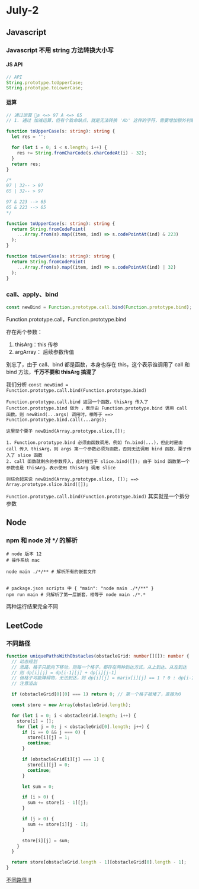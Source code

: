 # July-2

## Javascript

### Javascript 不用 string 方法转换大小写

#### JS API

```typescript
// API
String.prototype.toUpperCase;
String.prototype.toLowerCase;
```

#### 运算

```typescript
// 通过运算 a <=> 97 A <=> 65
// 1. 通过 加减运算，但有个致命缺点，就是无法转换 'Ab' 这样的字符，需要增加额外判断

function toUpperCase(s: string): string {
  let res = '';

  for (let i = 0; i < s.length; i++) {
    res += String.fromCharCode(s.charCodeAt(i) - 32);
  }
  return res;
}
```

```typescript
/*
97 | 32-- > 97
65 | 32-- > 97

97 & 223 --> 65
65 & 223 --> 65
*/

function toUpperCase(s: string): string {
  return String.fromCodePoint(
    ...Array.from(s).map((item, ind) => s.codePointAt(ind) & 223)
  );
}

function toLowerCase(s: string): string {
  return String.fromCodePoint(
    ...Array.from(s).map((item, ind) => s.codePointAt(ind) | 32)
  );
}
```

### call、apply、bind

```typescript
const newBind = Function.prototype.call.bind(Function.prototype.bind);
```

Function.prototype.call，Function.prototype.bind

存在两个参数：

1. thisArg：this 传参
2. argArray： 后续参数传值

别忘了，由于 call、bind 都是函数，本身也存在 this，这个表示谁调用了 call 和 bind 方法，**千万不要和 thisArg 搞混了**

我们分析 `const newBind = Function.prototype.call.bind(Function.prototype.bind)`

```text
Function.prototype.call.bind 返回一个函数，thisArg 传入了 Function.prototype.bind 做为 ，表示由 Function.prototype.bind 调用 call 函数。则 newBind(...args) 调用时，相等于 ==> Function.prototype.bind.call(...args);

这里举个栗子 newBind(Array.prototype.slice,[]);

1. Function.prototype.bind 必须由函数调用，例如 fn.bind(...)，但此时是由 call 传入 thisArg，则 args 第一个参数必须为函数，否则无法调用 bind 函数，栗子传入了 slice 函数
2. call 函数就剩余的参数传入，此时相当于 slice.bind([]); 由于 bind 函数第一个参数也是 thisArg，表示使用 thisArg 调用 slice

则综合起来说 newBind(Array.prototype.slice, []); ==> Array.prototype.slice.bind([]);
```

`Function.prototype.call.bind(Function.prototype.bind)` 其实就是一个拆分参数

## Node

### npm 和 node 对 \*_/_ 的解析

```shell
# node 版本 12
# 操作系统 mac

node main ./*/** # 解析所有的嵌套文件


# package.json scripts 中 { "main": "node main ./*/**" }
npm run main # 只解析了第一层嵌套，相等于 node main ./*.*
```

两种运行结果完全不同

## LeetCode

### 不同路径

```typescript
function uniquePathsWithObstacles(obstacleGrid: number[][]): number {
  // 动态规划
  // 思路，格子只能向下移动，则每一个格子，都存在两种到达方式，从上到达、从左到达
  // 则 dp[i][j] = dp[i-1][j] + dp[i][j-1]
  // 但格子可能障碍物，无法到达，则 dp[i][j] = marix[i][j] == 1 ? 0 : dp[i-1][j] + dp[i][j-1]
  // 注意溢出

  if (obstacleGrid[0][0] === 1) return 0; // 第一个格子被堵了，直接为0

  const store = new Array(obstacleGrid.length);

  for (let i = 0; i < obstacleGrid.length; i++) {
    store[i] = [];
    for (let j = 0; j < obstacleGrid[0].length; j++) {
      if (i == 0 && j === 0) {
        store[i][j] = 1;
        continue;
      }

      if (obstacleGrid[i][j] === 1) {
        store[i][j] = 0;
        continue;
      }

      let sum = 0;

      if (i > 0) {
        sum += store[i - 1][j];
      }

      if (j > 0) {
        sum += store[i][j - 1];
      }

      store[i][j] = sum;
    }
  }

  return store[obstacleGrid.length - 1][obstacleGrid[0].length - 1];
}
```

[不同路径 II](https://leetcode-cn.com/problems/unique-paths-ii/)
